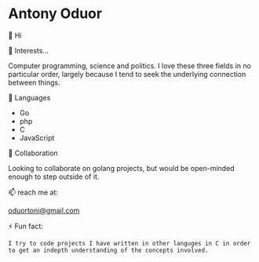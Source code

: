 # Antony Oduor

👋 Hi
  
👀 Interests...

Computer programming, science and politics. I love these three fields in no particular order, largely because I tend to seek the underlying connection between things.

🌱 Languages

  - Go
  - php
  - C
  - JavaScript
  
💞️ Collaboration

 Looking to collaborate on golang projects, but would be open-minded enough to step outside of it.

📫 reach me at:

  oduortoni@gmail.com
  
⚡ Fun fact: 

    I try to code projects I have written in other languges in C in order to get an indepth understanding of the concepts involved.

